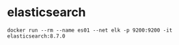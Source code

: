 # elasticsearch

```
docker run --rm --name es01 --net elk -p 9200:9200 -it elasticsearch:8.7.0
```
